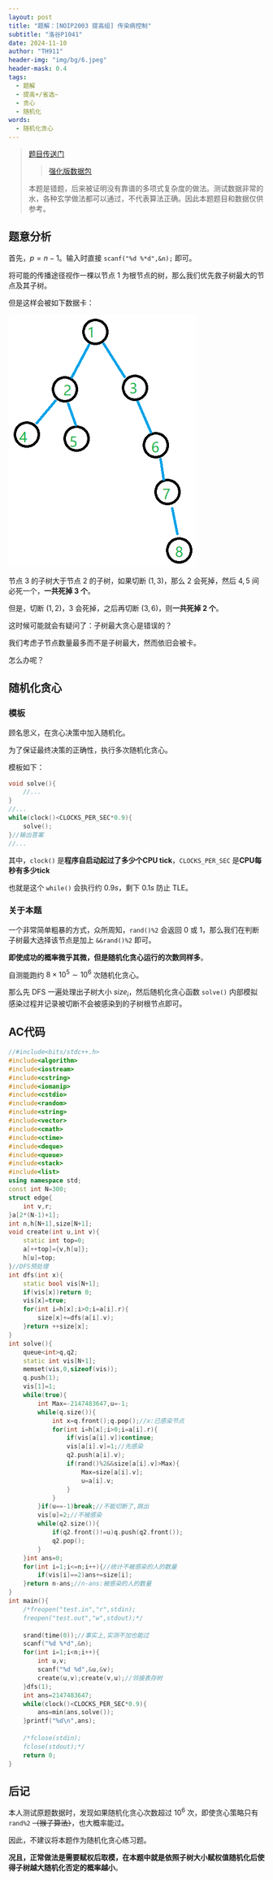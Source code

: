 ```yaml
---
layout: post
title: "题解：[NOIP2003 提高组] 传染病控制"
subtitle: "洛谷P1041"
date: 2024-11-10
author: "TH911"
header-img: "img/bg/6.jpeg"
header-mask: 0.4
tags:
  - 题解
  - 提高+/省选−
  - 贪心
  - 随机化
words:
  - 随机化贪心
---
```


> [题目传送门](https://www.luogu.com.cn/problem/P1041)
>
> > [强化版数据包](/file/2024/11/gobeyond.rar)
>
> 本题是错题，后来被证明没有靠谱的多项式复杂度的做法。测试数据非常的水，各种玄学做法都可以通过，不代表算法正确。因此本题题目和数据仅供参考。

## 题意分析

首先，$p=n-1$。输入时直接 `scanf("%d %*d",&n);` 即可。

将可能的传播途径视作一棵以节点 $1$ 为根节点的树，那么我们优先救子树最大的节点及其子树。

但是这样会被如下数据卡：

![](/img/2024/11/002.png)

节点 $3$ 的子树大于节点 $2$ 的子树，如果切断 $(1,3)$，那么 $2$ 会死掉，然后 $4,5$ 间必死一个，**一共死掉 $3$ 个**。

但是，切断 $(1,2)$，$3$ 会死掉，之后再切断 $(3,6)$，则**一共死掉 $2$ 个**。

这时候可能就会有疑问了：子树最大贪心是错误的？

我们考虑子节点数量最多而不是子树最大，然而依旧会被卡。

怎么办呢？

## 随机化贪心

### 模板

顾名思义，在贪心决策中加入随机化。

为了保证最终决策的正确性，执行多次随机化贪心。

模板如下：

```cpp
void solve(){
    //...
}
//...
while(clock()<CLOCKS_PER_SEC*0.9){
	solve();
}//输出答案
//...
```

其中，`clock()` 是**程序自启动起过了多少个CPU tick**，`CLOCKS_PER_SEC` 是**CPU每秒有多少tick**

也就是这个 `while()` 会执行约 $0.9s$，剩下 $0.1s$ 防止 $\text{TLE}$。

### 关于本题

一个非常简单粗暴的方式，众所周知，`rand()%2` 会返回 $0$ 或 $1$，那么我们在判断子树最大选择该节点是加上 `&&rand()%2` 即可。

**即使成功的概率微乎其微，但是随机化贪心运行的次数同样多**。

自测能跑约 $8\times10^5\sim10^6$ 次随机化贪心。

那么先 DFS 一遍处理出子树大小 $size_i$，然后随机化贪心函数 `solve()` 内部模拟感染过程并记录被切断不会被感染到的子树根节点即可。

## AC代码

```cpp
//#include<bits/stdc++.h>
#include<algorithm>
#include<iostream>
#include<cstring>
#include<iomanip>
#include<cstdio>
#include<random>
#include<string>
#include<vector>
#include<cmath>
#include<ctime>
#include<deque>
#include<queue>
#include<stack>
#include<list>
using namespace std;
const int N=300;
struct edge{
	int v,r;
}a[2*(N-1)+1];
int n,h[N+1],size[N+1];
void create(int u,int v){
	static int top=0;
	a[++top]={v,h[u]};
	h[u]=top;
}//DFS预处理
int dfs(int x){
	static bool vis[N+1];
	if(vis[x])return 0;
	vis[x]=true;
	for(int i=h[x];i>0;i=a[i].r){
		size[x]+=dfs(a[i].v);
	}return ++size[x];
}
int solve(){
	queue<int>q,q2;
	static int vis[N+1];
	memset(vis,0,sizeof(vis));
	q.push(1);
	vis[1]=1;
	while(true){
		int Max=-2147483647,u=-1;
		while(q.size()){
			int x=q.front();q.pop();//x:已感染节点
			for(int i=h[x];i>0;i=a[i].r){
				if(vis[a[i].v])continue;
				vis[a[i].v]=1;//先感染
				q2.push(a[i].v);
				if(rand()%2&&size[a[i].v]>Max){
					Max=size[a[i].v];
					u=a[i].v;
				}
			}
		}if(u==-1)break;//不能切断了,跳出
		vis[u]=2;//不被感染
		while(q2.size()){
			if(q2.front()!=u)q.push(q2.front()); 
			q2.pop();
		}
	}int ans=0;
	for(int i=1;i<=n;i++){//统计不被感染的人的数量
		if(vis[i]==2)ans+=size[i];
	}return n-ans;//n-ans:被感染的人的数量
}
int main(){
	/*freopen("test.in","r",stdin);
	freopen("test.out","w",stdout);*/
	
	srand(time(0));//事实上,实测不加也能过 
	scanf("%d %*d",&n);
	for(int i=1;i<n;i++){
		int u,v;
		scanf("%d %d",&u,&v);
		create(u,v);create(v,u);//邻接表存树
	}dfs(1);
	int ans=2147483647;
	while(clock()<CLOCKS_PER_SEC*0.9){
		ans=min(ans,solve());
	}printf("%d\n",ans);
	
	/*fclose(stdin);
	fclose(stdout);*/
	return 0;
}
```

## 后记

本人测试原题数据时，发现如果随机化贪心次数超过 $10^6$ 次，即使贪心策略只有 `rand%2` ~~（猴子算法）~~，也大概率能过。

因此，不建议将本题作为随机化贪心练习题。

**况且，正常做法是需要赋权后取模，在本题中就是依照子树大小赋权值随机化后使得子树越大随机化否定的概率越小**。

